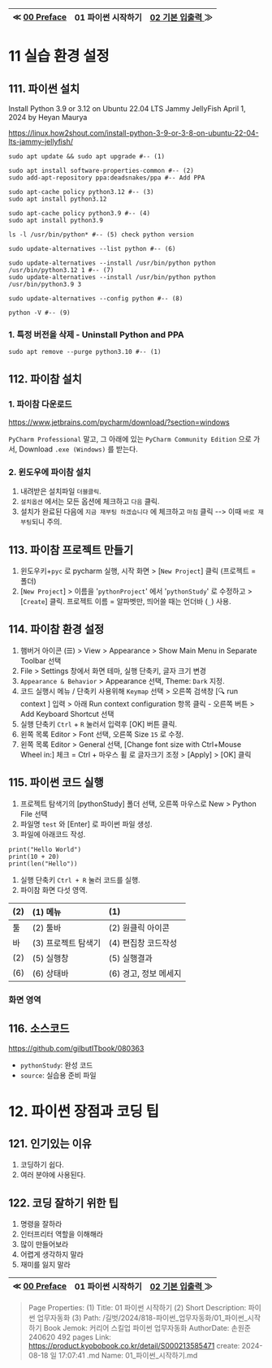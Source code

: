 
| ≪ [ 00 Preface ](/길벗/2024/818-파이썬_업무자동화/00_Preface) | 01 파이썬 시작하기 | [ 02 기본 입출력 ](/길벗/2024/818-파이썬_업무자동화/02_기본_입출력) ≫ |
|:----:|:----:|:----:|

# 11 실습 환경 설정

## 111. 파이썬 설치

Install Python 3.9 or 3.12 on Ubuntu 22.04 LTS Jammy JellyFish April 1, 2024 by Heyan Maurya

https://linux.how2shout.com/install-python-3-9-or-3-8-on-ubuntu-22-04-lts-jammy-jellyfish/

```
sudo apt update && sudo apt upgrade #-- (1)

sudo apt install software-properties-common #-- (2)
sudo add-apt-repository ppa:deadsnakes/ppa #-- Add PPA

sudo apt-cache policy python3.12 #-- (3)
sudo apt install python3.12

sudo apt-cache policy python3.9 #-- (4)
sudo apt install python3.9

ls -l /usr/bin/python* #-- (5) check python version

sudo update-alternatives --list python #-- (6)

sudo update-alternatives --install /usr/bin/python python /usr/bin/python3.12 1 #-- (7)
sudo update-alternatives --install /usr/bin/python python /usr/bin/python3.9 3

sudo update-alternatives --config python #-- (8)

python -V #-- (9)
```

### 1. 특정 버전을 삭제 - Uninstall Python and PPA
```
sudo apt remove --purge python3.10 #-- (1)
```

## 112. 파이참 설치

### 1. 파이참 다운로드

https://www.jetbrains.com/pycharm/download/?section=windows

`PyCharm Professional` 말고,
그 아래에 있는 `PyCharm Community Edition` 으로 가서,
Download `.exe (Windows)` 를 받는다.

### 2. 윈도우에 파이참 설치

1. 내려받은 설치파일 `더블클릭`.
1. `설치옵션` 에서는 모든 옵션에 체크하고 `다음` 클릭.
1. 설치가 완료된 다음에 `지금 재부팅 하겠습니다` 에 체크하고 `마침` 클릭 --> 이때 `바로 재부팅`되니 주의.

## 113. 파이참 프로젝트 만들기

1. 윈도우키+`pyc` 로 pycharm 실행, 시작 화면 > [`New Project`] 클릭 (프로젝트 = 폴더)
1. [`New Project`] > 이름을 '`pythonProject`' 에서 '`pythonStudy`' 로 수정하고 > [`Create`] 클릭.
프로젝트 이름 = 알파벳만, 띄어쓸 때는 언더바 (`_`) 사용.

## 114. 파이참 환경 설정

1. 햄버거 아이콘 (☰) > View > Appearance > Show Main Menu in Separate Toolbar 선택
1. File > Settings 창에서 화면 테마, 실행 단축키, 글자 크기 변경
1. `Appearance & Behavior` > Appearance 선택, Theme: `Dark` 지정.
1. 코드 실행시 메뉴 / 단축키 사용위해 `Keymap` 선택 > 오른쪽 검색창 [🔍 run context ] 입력 > 아래 Run context configuration 항목 클릭 - 오른쪽 버튼 > Add Keyboard Shortcut 선택
1. 실행 단축키 `Ctrl` + `R` 눌러서 입력후 [OK] 버튼 클릭.
1. 왼쪽 목록 Editor > Font 선택, 오른쪽 Size `15` 로 수정.
1. 왼쪽 목록 Editor > General 선택, [Change font size with Ctrl+Mouse Wheel in:] 체크 = Ctrl + 마우스 휠 로 글자크기 조정 > [Apply] > [OK] 클릭

## 115. 파이썬 코드 실행

1. 프로젝트 탐색기의 [pythonStudy] 폴더 선택, 오른쪽 마우스로 New > Python File 선택
1. 파일명 `test` 와 [Enter] 로 파이썬 파일 생성.
1. 파일에 아래코드 작성.
```
print("Hello World")
print(10 + 20)
print(len("Hello"))
```
1. 실행 단축키 `Ctrl + R` 눌러 코드를 실행.
1. 파이참 화면 다섯 영역.

| (2) | (1) 메뉴 | (1) |
|:----|:----|:----|
| 툴  | (2) 툴바 | (2) 원클릭 아이콘 |
| 바  | (3) 프로젝트 탐색기 | (4) 편집창 코드작성 |
| (2) | (5) 실행창 | (5) 실행결과 |
| (6) | (6) 상태바 | (6) 경고, 정보 메세지 |

### 화면 영역

## 116. 소스코드

https://github.com/gilbutITbook/080363

- `pythonStudy`: 완성 코드
- `source`: 실습용 준비 파일

# 12. 파이썬 장점과 코딩 팁

## 121. 인기있는 이유

1. 코딩하기 쉽다.
1. 여러 분야에 사용된다.

## 122. 코딩 잘하기 위한 팁

1. 명령을 잘하라
1. 인터프리터 역할을 이해해라
1. 많이 만들어보라
1. 어렵게 생각하지 말라
1. 재미를 잃지 말라



| ≪ [ 00 Preface ](/길벗/2024/818-파이썬_업무자동화/00_Preface) | 01 파이썬 시작하기 | [ 02 기본 입출력 ](/길벗/2024/818-파이썬_업무자동화/02_기본_입출력) ≫ |
|:----:|:----:|:----:|

> Page Properties:
> (1) Title: 01 파이썬 시작하기
> (2) Short Description: 파이썬 업무자동화
> (3) Path: /길벗/2024/818-파이썬_업무자동화/01_파이썬_시작하기
> Book Jemok: 커리어 스킬업 파이썬 업무자동화
> AuthorDate: 손원준 240620 492 pages
> Link: https://product.kyobobook.co.kr/detail/S000213585471
> create: 2024-08-18 일 17:07:41
> .md Name: 01_파이썬_시작하기.md

